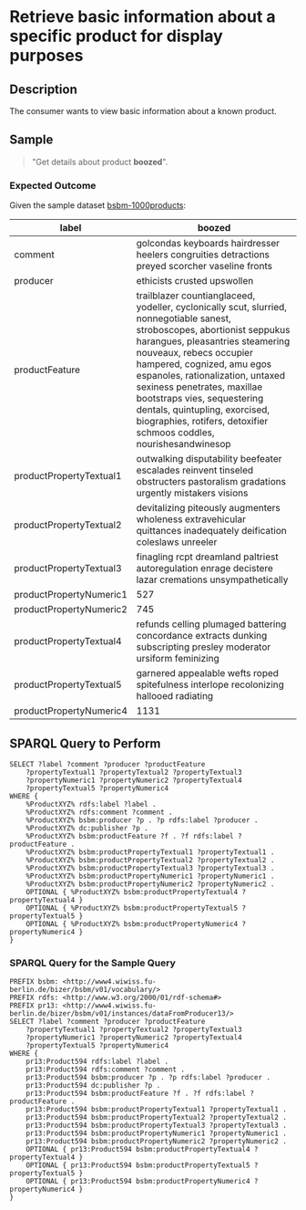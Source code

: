 # Retrieve basic information about a specific product for display purposes

## Description

The consumer wants to view basic information about a known product.

## Sample

> "Get details about product **boozed**".

### Expected Outcome
Given the sample dataset [bsbm-1000products](../Datasets/bsbm-1000products.ttl.tgz):

|label                  |boozed                                                                                                                                                                                                                                                                                                                                                                                                                         |
|-----------------------|-------------------------------------------------------------------------------------------------------------------------------------------------------------------------------------------------------------------------------------------------------------------------------------------------------------------------------------------------------------------------------------------------------------------------------|
|comment                |golcondas keyboards hairdresser heelers congruities detractions preyed scorcher vaseline fronts                                                                                                                                                                                                                                                                                                                              |
|producer               |ethicists crusted upswollen                                                                                                                                                                                                                                                                                                                                                                                                    |
|productFeature         |trailblazer countianglaceed, yodeller, cyclonically scut, slurried, nonnegotiable sanest, stroboscopes, abortionist seppukus harangues, pleasantries steamering nouveaux, rebecs occupier hampered, cognized, amu egos espanoles, rationalization, untaxed sexiness penetrates, maxillae bootstraps vies, sequestering dentals, quintupling, exorcised, biographies, rotifers, detoxifier schmoos coddles, nourishesandwinesop|
|productPropertyTextual1|outwalking disputability beefeater escalades reinvent tinseled obstructers pastoralism gradations urgently mistakers visions                                                                                                                                                                                                                                                                                                   |
|productPropertyTextual2|devitalizing piteously augmenters wholeness extravehicular quittances inadequately deification coleslaws unreeler                                                                                                                                                                                                                                                                                                              |
|productPropertyTextual3|finagling rcpt dreamland paltriest autoregulation enrage decistere lazar cremations unsympathetically                                                                                                                                                                                                                                                                                                                          |
|productPropertyNumeric1|527                                                                                                                                                                                                                                                                                                                                                                                                                            |
|productPropertyNumeric2|745                                                                                                                                                                                                                                                                                                                                                                                                                            |
|productPropertyTextual4|refunds celling plumaged battering concordance extracts dunking subscripting presley moderator ursiform feminizing                                                                                                                                                                                                                                                                                                             |
|productPropertyTextual5|garnered appealable wefts roped spitefulness interlope recolonizing hallooed radiating                                                                                                                                                                                                                                                                                                                                         |
|productPropertyNumeric4|1131

## SPARQL Query to Perform

```SPARQL
SELECT ?label ?comment ?producer ?productFeature
	?propertyTextual1 ?propertyTextual2 ?propertyTextual3
	?propertyNumeric1 ?propertyNumeric2 ?propertyTextual4
	?propertyTextual5 ?propertyNumeric4
WHERE {
	%ProductXYZ% rdfs:label ?label .
	%ProductXYZ% rdfs:comment ?comment .
	%ProductXYZ% bsbm:producer ?p . ?p rdfs:label ?producer .
	%ProductXYZ% dc:publisher ?p .
	%ProductXYZ% bsbm:productFeature ?f . ?f rdfs:label ?productFeature .
	%ProductXYZ% bsbm:productPropertyTextual1 ?propertyTextual1 .
	%ProductXYZ% bsbm:productPropertyTextual2 ?propertyTextual2 .
	%ProductXYZ% bsbm:productPropertyTextual3 ?propertyTextual3 .
	%ProductXYZ% bsbm:productPropertyNumeric1 ?propertyNumeric1 .
	%ProductXYZ% bsbm:productPropertyNumeric2 ?propertyNumeric2 .
	OPTIONAL { %ProductXYZ% bsbm:productPropertyTextual4 ?propertyTextual4 }
	OPTIONAL { %ProductXYZ% bsbm:productPropertyTextual5 ?propertyTextual5 }
	OPTIONAL { %ProductXYZ% bsbm:productPropertyNumeric4 ?propertyNumeric4 }
}
```

### SPARQL Query for the Sample Query

```SPARQL
PREFIX bsbm: <http://www4.wiwiss.fu-berlin.de/bizer/bsbm/v01/vocabulary/>
PREFIX rdfs: <http://www.w3.org/2000/01/rdf-schema#>
PREFIX pr13: <http://www4.wiwiss.fu-berlin.de/bizer/bsbm/v01/instances/dataFromProducer13/>
SELECT ?label ?comment ?producer ?productFeature
	?propertyTextual1 ?propertyTextual2 ?propertyTextual3
	?propertyNumeric1 ?propertyNumeric2 ?propertyTextual4
	?propertyTextual5 ?propertyNumeric4
WHERE {
	pr13:Product594 rdfs:label ?label .
	pr13:Product594 rdfs:comment ?comment .
	pr13:Product594 bsbm:producer ?p . ?p rdfs:label ?producer .
	pr13:Product594 dc:publisher ?p .
	pr13:Product594 bsbm:productFeature ?f . ?f rdfs:label ?productFeature .
	pr13:Product594 bsbm:productPropertyTextual1 ?propertyTextual1 .
	pr13:Product594 bsbm:productPropertyTextual2 ?propertyTextual2 .
	pr13:Product594 bsbm:productPropertyTextual3 ?propertyTextual3 .
	pr13:Product594 bsbm:productPropertyNumeric1 ?propertyNumeric1 .
	pr13:Product594 bsbm:productPropertyNumeric2 ?propertyNumeric2 .
	OPTIONAL { pr13:Product594 bsbm:productPropertyTextual4 ?propertyTextual4 }
	OPTIONAL { pr13:Product594 bsbm:productPropertyTextual5 ?propertyTextual5 }
	OPTIONAL { pr13:Product594 bsbm:productPropertyNumeric4 ?propertyNumeric4 }
}
```
